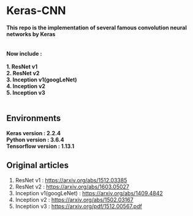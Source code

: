 # Keras-CNN 
**This repo is the implementation of several famous convolution neural networks by Keras**<br />
<br />
<br />
**Now include :**<br /><br />
**1. ResNet v1** <br /> 
**2. ResNet v2** <br />
**3. Inception v1(googLeNet)** <br />
**4. Inception v2** <br />
**5. Inception v3** <br />
<br />
## Environments
**Keras version : 2.2.4** <br />
**Python version : 3.6.4** <br />
**Tensorflow version : 1.13.1** <br />

## Original articles
1. ResNet v1 : https://arxiv.org/abs/1512.03385 <br />
2. ResNet v2 : https://arxiv.org/abs/1603.05027 <br />
3. Inception v1(googLeNet) : https://arxiv.org/abs/1409.4842 <br />
4. Inception v2 : https://arxiv.org/abs/1502.03167 <br />
5. Inception v3 : https://arxiv.org/pdf/1512.00567.pdf <br />
<br />
<br />

